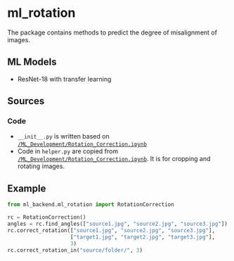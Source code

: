 # ml_rotation

The package contains methods to predict the degree of misalignment of images.

## ML Models

- ResNet-18 with transfer learning

## Sources

### Code

- `__init__.py` is written based on [`/ML_Development/Rotation_Correction.ipynb`](/ML_Development/Rotation_Correction.ipynb)
- Code in `helper.py` are copied from [`/ML_Development/Rotation_Correction.ipynb`](/ML_Development/Rotation_Correction.ipynb). It is for cropping and rotating images.

## Example

```python
from ml_backend.ml_rotation import RotationCorrection

rc = RotationCorrection()
angles = rc.find_angles(["source1.jpg", "source2.jpg", "source3.jpg"])
rc.correct_rotation(["source1.jpg", "source2.jpg", "source3.jpg"], 
                    ["target1.jpg", "target2.jpg", "target3.jpg"],
                    3)
rc.correct_rotation_in("source/folder/", 3)
```
